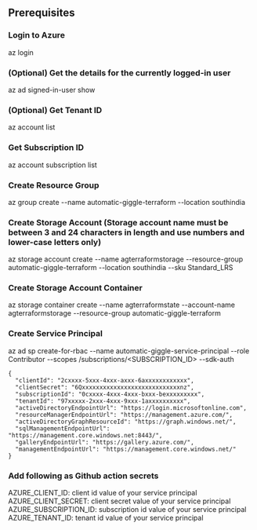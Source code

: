 ## Prerequisites
### Login to Azure
az login

### (Optional) Get the details for the currently logged-in user
az ad signed-in-user show

### (Optional) Get Tenant ID
az account list

### Get Subscription ID
az account subscription list

### Create Resource Group
az group create --name automatic-giggle-terraform --location southindia
 
### Create Storage Account (Storage account name must be between 3 and 24 characters in length and use numbers and lower-case letters only)
az storage account create --name agterraformstorage --resource-group automatic-giggle-terraform --location southindia --sku Standard_LRS
 
### Create Storage Account Container
az storage container create --name agterraformstate --account-name agterraformstorage --resource-group automatic-giggle-terraform

### Create Service Principal 
az ad sp create-for-rbac --name automatic-giggle-service-principal --role Contributor --scopes /subscriptions/<SUBSCRIPTION_ID> --sdk-auth

```
{
  "clientId": "2cxxxx-5xxx-4xxx-axxx-6axxxxxxxxxxxx",
  "clientSecret": "6Qxxxxxxxxxxxxxxxxxxxxxxxxxxxxnz",
  "subscriptionId": "0cxxxx-4xxx-4xxx-bxxx-bexxxxxxxxx",
  "tenantId": "97xxxxx-2xxx-4xxx-9xxx-1axxxxxxxxxx",
  "activeDirectoryEndpointUrl": "https://login.microsoftonline.com",
  "resourceManagerEndpointUrl": "https://management.azure.com/",
  "activeDirectoryGraphResourceId": "https://graph.windows.net/",
  "sqlManagementEndpointUrl": "https://management.core.windows.net:8443/",
  "galleryEndpointUrl": "https://gallery.azure.com/",
  "managementEndpointUrl": "https://management.core.windows.net/"
}
```

### Add following as Github action secrets

AZURE_CLIENT_ID: client id value of your service principal
AZURE_CLIENT_SECRET: client secret value of your service principal
AZURE_SUBSCRIPTION_ID: subscription id value of your service principal
AZURE_TENANT_ID: tenant id value of your service principal

